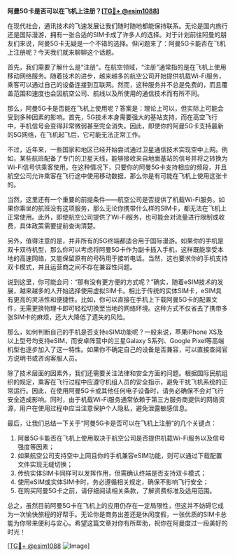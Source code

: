 **阿曼5G卡是否可以在飞机上注册？[[TG💪+ @esim1088](https://t.me/s/esim1088)]**

在现代社会，通讯技术的飞速发展让我们随时随地都能保持联系。无论是国内旅行还是国际漫游，拥有一张合适的SIM卡成了许多人的选择。对于计划前往阿曼的朋友们来说，阿曼5G卡无疑是一个不错的选择。但问题来了：阿曼5G卡能否在飞机上注册呢？今天我们就来聊聊这个话题。

首先，我们需要了解什么是“注册”。在航空领域，“注册”通常指的是在飞机上使用移动网络服务。随着技术的进步，越来越多的航空公司开始提供机载Wi-Fi服务，乘客可以通过自己的设备连接到互联网。然而，这种服务并不总是免费的，而且覆盖范围和速度也会因航空公司、航线以及所使用的通信技术而有所不同。

那么，阿曼5G卡是否能在飞机上使用呢？答案是：理论上可以，但实际上可能会受到多种因素的影响。首先，5G技术本身需要强大的基站支持，而在高空飞行中，手机信号会变得非常微弱甚至完全消失。因此，即使你的阿曼5G卡支持最新的5G网络，在飞机起飞后，它可能无法正常工作。

不过，近年来，一些国家和地区已经开始尝试通过卫星通信技术实现空中上网。例如，某些航班配备了专门的卫星天线，能够接收来自地面基站的信号并将之转换为Wi-Fi信号供乘客使用。在这种情况下，只要你的阿曼5G卡支持相应的频段，并且航空公司允许乘客在飞行途中使用移动数据，那么你是有可能在飞机上使用这张卡的。

当然，这里还有一个重要的前提条件——航空公司是否提供了机载Wi-Fi服务。如果你乘坐的航班没有这项服务，那么无论你携带什么样的SIM卡，都无法在飞机上正常使用。此外，即使航空公司提供了Wi-Fi服务，也可能会对流量进行限制或收费，具体政策需要提前查询清楚。

另外，值得注意的是，并非所有的5G终端都适合用于国际漫游。如果你的手机是双卡双待机型，那么你可以考虑将阿曼5G卡作为副卡插入手机，这样既能享受本地的高速网络，又能保留原有的号码用于接听电话。当然，这也要求你的手机支持双卡模式，并且运营商之间不存在兼容性问题。

说到这里，你可能会问：“那有没有更方便的方式呢？”确实，随着eSIM技术的发展，越来越多的人开始选择使用虚拟SIM卡。相比于传统的实体SIM卡，eSIM具有更高的灵活性和便捷性。比如，你可以直接在手机上下载阿曼5G卡的配置文件，无需更换物理卡即可轻松切换至当地的网络环境。这种方式不仅省去了携带多张SIM卡的麻烦，还大大降低了遗失的风险。

那么，如何判断自己的手机是否支持eSIM功能呢？一般来说，苹果iPhone XS及以上型号均支持eSIM，而安卓阵营中的三星Galaxy S系列、Google Pixel等高端机型也逐步加入了这一特性。如果你不确定自己的设备是否兼容，可以直接查阅官方说明书或咨询客服人员。

除了技术层面的因素外，我们还需要关注法律和安全方面的问题。根据国际民航组织的规定，乘客在飞行过程中应遵守机组人员的安全指示，避免干扰飞机系统的正常运行。因此，在使用阿曼5G卡或其他任何电子设备时，请务必确保不会对飞行安全造成影响。同时，由于机载Wi-Fi服务通常依赖于第三方服务商提供的网络资源，用户在使用过程中应当注意保护个人隐私，避免泄露敏感信息。

最后，让我们总结一下关于“阿曼5G卡是否可以在飞机上注册”的几个关键点：

1. 阿曼5G卡能否在飞机上使用取决于航空公司是否提供机载Wi-Fi服务以及信号强度等因素；
2. 如果航空公司支持空中上网且你的手机兼容eSIM功能，则可以通过下载配置文件实现无缝切换；
3. 传统实体SIM卡同样可以发挥作用，但需确认终端是否支持双卡模式；
4. 使用eSIM或实体SIM卡时，务必遵循相关规定，确保不影响飞行安全；
5. 在购买阿曼5G卡之前，请仔细阅读相关条款，了解资费标准及适用范围。

总之，虽然目前阿曼5G卡在飞机上的应用仍存在一定局限性，但这并不妨碍它成为一次愉快旅程的好帮手。无论你是商务出差还是休闲度假，一张优质的SIM卡总能为你带来便利与安心。希望这篇文章对你有所帮助，祝你在阿曼度过一段美好的时光！

[[TG💪+ @esim1088](https://t.me/s/esim1088) ![Image](https://i.postimg.cc/4NQfJmqS/Snipaste-2025-05-13-00-14-12.png)]